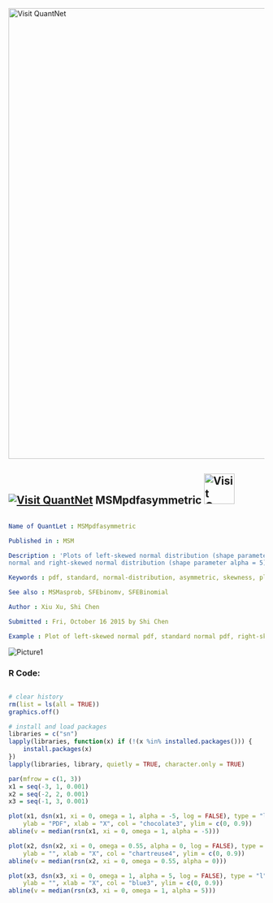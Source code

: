 
[<img src="https://github.com/QuantLet/Styleguide-and-FAQ/blob/master/pictures/banner.png" width="888" alt="Visit QuantNet">](http://quantlet.de/)

## [<img src="https://github.com/QuantLet/Styleguide-and-FAQ/blob/master/pictures/qloqo.png" alt="Visit QuantNet">](http://quantlet.de/) **MSMpdfasymmetric** [<img src="https://github.com/QuantLet/Styleguide-and-FAQ/blob/master/pictures/QN2.png" width="60" alt="Visit QuantNet 2.0">](http://quantlet.de/)

```yaml

Name of QuantLet : MSMpdfasymmetric

Published in : MSM

Description : 'Plots of left-skewed normal distribution (shape parameter alpha = - 5), symmetric
normal and right-skewed normal distribution (shape parameter alpha = 5).'

Keywords : pdf, standard, normal-distribution, asymmetric, skewness, plot

See also : MSMasprob, SFEbinomv, SFEBinomial

Author : Xiu Xu, Shi Chen

Submitted : Fri, October 16 2015 by Shi Chen

Example : Plot of left-skewed normal pdf, standard normal pdf, right-skewed normal pdf.

```

![Picture1](MSMpdfasymmetric.png)


### R Code:
```r

# clear history
rm(list = ls(all = TRUE))
graphics.off()

# install and load packages
libraries = c("sn")
lapply(libraries, function(x) if (!(x %in% installed.packages())) {
    install.packages(x)
})
lapply(libraries, library, quietly = TRUE, character.only = TRUE)

par(mfrow = c(1, 3))
x1 = seq(-3, 1, 0.001)
x2 = seq(-2, 2, 0.001)
x3 = seq(-1, 3, 0.001)

plot(x1, dsn(x1, xi = 0, omega = 1, alpha = -5, log = FALSE), type = "l", lwd = 2.5, 
    ylab = "PDF", xlab = "X", col = "chocolate3", ylim = c(0, 0.9))
abline(v = median(rsn(x1, xi = 0, omega = 1, alpha = -5)))

plot(x2, dsn(x2, xi = 0, omega = 0.55, alpha = 0, log = FALSE), type = "l", lwd = 2.5, 
    ylab = "", xlab = "X", col = "chartreuse4", ylim = c(0, 0.9))
abline(v = median(rsn(x2, xi = 0, omega = 0.55, alpha = 0)))

plot(x3, dsn(x3, xi = 0, omega = 1, alpha = 5, log = FALSE), type = "l", lwd = 2.5, 
    ylab = "", xlab = "X", col = "blue3", ylim = c(0, 0.9))
abline(v = median(rsn(x3, xi = 0, omega = 1, alpha = 5))) 

```
